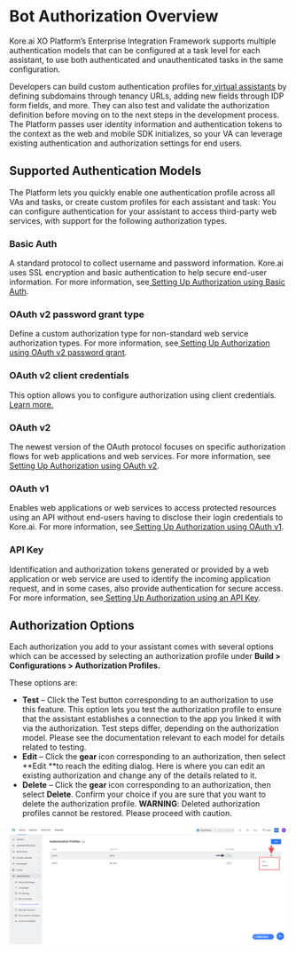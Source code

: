 # **Bot Authorization Overview**

	

		

			

Kore.ai XO Platform’s Enterprise Integration Framework supports multiple authentication models that can be configured at a task level for each assistant, to use both authenticated and unauthenticated tasks in the same configuration.

Developers can build custom authentication profiles for[ virtual assistants](https://blog.kore.ai/a-complete-guide-to-chatbots) by defining subdomains through tenancy URLs, adding new fields through IDP form fields, and more. They can also test and validate the authorization definition before moving on to the next steps in the development process. The Platform passes user identity information and authentication tokens to the context as the web and mobile SDK initializes, so your VA can leverage existing authentication and authorization settings for end users.


## Supported Authentication Models

The Platform lets you quickly enable one authentication profile across all VAs and tasks, or create custom profiles for each assistant and task: You can configure authentication for your assistant to access third-party web services, with support for the following authorization types. 


### Basic Auth

A standard protocol to collect username and password information. Kore.ai uses SSL encryption and basic authentication to help secure end-user information. For more information, see[ Setting Up Authorization using Basic Auth](https://developer.kore.ai/docs/bots/advanced-topics/authorization/setting-up-authorization-using-basic-auth/).


### OAuth v2 password grant type

Define a custom authorization type for non-standard web service authorization types. For more information, see[ Setting Up Authorization using OAuth v2 password grant](https://developer.kore.ai/docs/bots/advanced-topics/authorization/setting-up-authorization-using-oauth-v2-password-grant/).


### OAuth v2 client credentials

This option allows you to configure authorization using client credentials.[ Learn more.](https://developer.kore.ai/docs/bots/advanced-topics/authorization/bot-oauthv2-clientcredentials/)


### OAuth v2

The newest version of the OAuth protocol focuses on specific authorization flows for web applications and web services. For more information, see[ Setting Up Authorization using OAuth v2](https://developer.kore.ai/docs/bots/advanced-topics/authorization/setting-up-authorization-using-oauth-v2/).


### OAuth v1

Enables web applications or web services to access protected resources using an API without end-users having to disclose their login credentials to Kore.ai. For more information, see[ Setting Up Authorization using OAuth v1](https://developer.kore.ai/docs/bots/advanced-topics/authorization/setting-up-authorization-using-oauth-v1/).


### API Key

Identification and authorization tokens generated or provided by a web application or web service are used to identify the incoming application request, and in some cases, also provide authentication for secure access. For more information, see[ Setting Up Authorization using an API Key](https://developer.kore.ai/docs/bots/advanced-topics/authorization/setting-up-authorization-using-an-api-key/).


## Authorization Options

Each authorization you add to your assistant comes with several options which can be accessed by selecting an authorization profile under **Build > Configurations > Authorization Profiles.**

These options are:



* **Test** – Click the Test button corresponding to an authorization to use this feature. This option lets you test the authorization profile to ensure that the assistant establishes a connection to the app you linked it with via the authorization. Test steps differ, depending on the authorization model. Please see the documentation relevant to each model for details related to testing. 
* **Edit** – Click the **gear** icon corresponding to an authorization, then select **Edit **to reach the editing dialog. Here is where you can edit an existing authorization and change any of the details related to it. 
* **Delete** – Click the **gear** icon corresponding to an authorization, then select **Delete**. Confirm your choice if you are sure that you want to delete the authorization profile.
 **WARNING**: Deleted authorization profiles cannot be restored. Please proceed with caution.






![alt_text](images/auth-options.png "image_tooltip")


		

	
